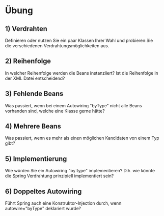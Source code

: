 # Übung

## 1) Verdrahten

Definieren oder nutzen Sie ein paar Klassen Ihrer Wahl und probieren Sie die verschiedenen
Verdrahtungsmöglichkeiten aus.

## 2) Reihenfolge

In welcher Reihenfolge werden die Beans instanziiert? Ist die Reihenfolge in der XML Datei entscheidend?

## 3) Fehlende Beans

Was passiert, wenn bei einem Autowiring "byType" nicht alle Beans vorhanden sind, welche eine Klasse gerne hätte?

## 4) Mehrere Beans

Was passiert, wenn es mehr als einen möglichen Kandidaten von einem Typ gibt?

## 5) Implementierung

Wie würden Sie ein Autowiring "by type" implementieren?
D.h. wie könnte die Spring Verdrahtung prinzipiell implementiert sein?

## 6) Doppeltes Autowiring

Führt Spring auch eine Konstruktor-Injection durch, wenn autowire="byType" deklariert wurde? 


